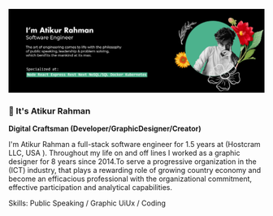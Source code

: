 ![Designer & Developer (Software Engineer)](https://github.com/atikscript/atikscript/blob/main/git-cover.jpg)
### 🚀 It's Atikur Rahman
**Digital Craftsman (Developer/GraphicDesigner/Creator)**

I'm Atikur Rahman a full-stack software engineer for 1.5 years at (Hostcram LLC, USA ). Throughout my life on and off lines I worked as a graphic designer for 8 years since 2014.To serve a progressive organization in the (ICT) industry, that plays a rewarding role of growing country economy and become an efficacious professional with the organizational commitment, effective participation and analytical capabilities.

Skills: Public Speaking / Graphic UiUx / Coding
